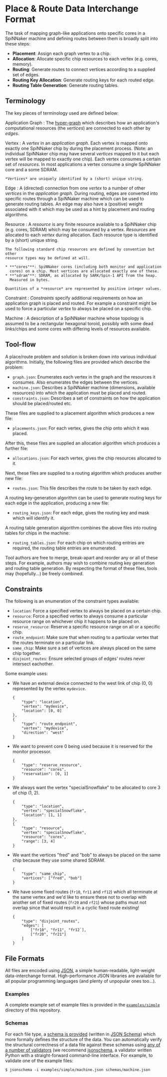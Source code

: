 Place & Route Data Interchange Format
=====================================

The task of mapping graph-like applications onto specific cores in a SpiNNaker
machine and defining routes between them is broadly split into these steps:

* **Placement**: Assign each graph vertex to a chip.
* **Allocation**: Allocate specific chip resources to each vertex (e.g. cores,
  memory).
* **Routing**: Generate routes to connect vertices according to a supplied set
  of edges.
* **Routing Key Allocation**: Generate routing keys for each routed edge.
* **Routing Table Generation**: Generate routing tables.

Terminology
-----------

The key pieces of terminology used are defined below:

Application Graph
:   The [hyper-graph](http://en.wikipedia.org/wiki/Hypergraph) which describes
    how an application's computational resources (the *vertices*) are connected
    to each other by *edges*.

Vertex
:   A *vertex* in an *application graph*. Each vertex is mapped onto exactly one
    SpiNNaker chip by during the placement process. (Note: an individual
    SpiNNaker chip may have several *vertices* mapped to it but each vertex
    will be mapped to exactly one chip). Each vertex consumes a certain set of
    *resources*. In most applications a vertex consume a single SpiNNaker core
    and a some SDRAM.
    
    *Vertices* are uniquely identified by a (short) unique string.

Edge
:   A (directed) connection from one *vertex* to a number of other *vertices*
    in the *application graph*. During routing, edges are converted into
    specific routes through a SpiNNaker machine which can be used to generate
    routing tables. An edge may also have a (positive) weight associated with it
    which may be used as a hint by placement and routing algorithms.

Resource
:   A *resource* is any finite resource available to a SpiNNaker chip (e.g.
    cores, SDRAM) which may be consumed by a vertex. *Resources* are allocated
    to each *vertex* during allocation. Each resource type is identified by a
    (short) unique string.
    
    The following standard chip resources are defined by convention but other
    resource types may be defined at will.
    
    * **"cores"**: SpiNNaker cores (including both monitor and application
      cores) on a chip. Most vertices are allocated exactly one of these.
    * **"sdram"**: SDRAM, as allocated by SARK/Spin-1 API from the heap.
      Measured in bytes.
    
    Quantities of a *resource* are represented by positive integer values.

Constraint
:   *Constraints* specify additional requirements on how an application graph is
    placed and routed. For example a constraint might be used to force a
    particular *vertex* to always be placed on a specific chip.

Machine
:   A description of a SpiNNaker machine whose topology is assumed to be a
    rectangular hexagonal toroid, possibly with some dead links/chips and some
    cores with differing levels of resources available.


Tool-flow
---------

A place/route problem and solution is broken down into various individual
algorithms. Initially, the following files are provided which describe the
problem:

* `graph.json`: Enumerates each vertex in the graph and the
  resources it consumes. Also enumerates the edges between the vertices.
* `machine.json`: Describes a SpiNNaker machine (dimensions, available
  resources) into which the application must be placed and routed.
* `constraints.json`: Describes a set of constraints on how the application
  should be placed/routed etc.

These files are supplied to a placement algorithm which produces a new file:

* `placements.json`: For each vertex, gives the chip onto which it was placed.

After this, these files are supplied an allocation algorithm which produces a
further file:

* `allocations.json`: For each vertex, gives the chip resources allocated to
  it.

Next, these files are supplied to a routing algorithm which produces another
new file:

* `routes.json`: This file describes the route to be taken by each edge.

A routing key-generation algorithm can be used to generate routing keys for
each edge in the application, producing a new file:

* `routing_keys.json`: For each edge, gives the routing key and mask which will
  identify it.

A routing table generation algorithm combines the above files into routing
tables for chips in the machine:

* `routing_tables.json`: For each chip on which routing entries are required,
  the routing table entries are enumerated.

Tool authors are free to merge, break-apart and reorder any or all of these
steps. For example, authors may wish to combine routing key generation and
routing table generation. By respecting the format of these files, tools may
(hopefully...) be freely combined.


Constraints
-----------

The following is an enumeration of the constraint types available:

* `location`: Force a specified vertex to always be placed on a certain chip.
* `resource`: Force a specified vertex to always consume a particular resource
  range on whichever chip it happens to be placed on.
* `reserve_resource`: Reserve a specific resource range on all or a specific
  chip.
* `route_endpoint`: Make sure that when routing to a particular vertex that the
  routes terminate on a particular link.
* `same_chip`: Make sure a set of vertices are always placed on the same chip
  together.
* `disjoint_routes`: Ensure selected groups of edges' routes never intersect
  eachother.

Some example uses:

* We have an external device connected to the west link of chip (0, 0)
  represented by the vertex `mydevice`.
  
  ```
  {
      "type": "location",
      "vertex": "mydevice",
      "location": [0, 0]
  },
  {
      "type": "route_endpoint",
      "vertex": "mydevice",
      "direction": "west"
  }
  ```

* We want to prevent core 0 being used because it is reserved for the monitor
  processor.
  
  ```
  {
      "type": "reserve_resource",
      "resource": "cores",
      "reservation": [0, 1]
  }
  ```

* We always want the vertex "specialSnowflake" to be allocated to core 3 of
  chip (1, 2).
  
  ```
  {
      "type": "location",
      "vertex": "specialSnowflake",
      "location": [1, 1]
  },
  {
      "type": "resource",
      "vertex": "specialSnowflake",
      "resource": "cores",
      "range": [3, 4]
  }
  ```

* We want the vertices "fred" and "bob" to always be placed on the same chip
  because they use some shared SDRAM.
  
  ```
  {
      "type": "same_chip",
      "vertices": ["fred", "bob"]
  }
  ```

* We have some fixed routes (`fr10`, `fr11` and `rf12`) which all terminate at
  the same vertex and we'd like to ensure these not to overlap with another set
  of fixed routes (`fr20` and `rf21`) whose paths must not overlap since that
  would result in a cyclic fixed route existing!
  
  ```
  {
      "type": "disjoint_routes",
      "edges": [
          ["fr10", "fr11", "fr12`],
          ["fr20", "fr21"]
      ]
  }
  ```


File Formats
------------

All files are encoded using [JSON](http://www.json.org/), a simple
human-readable, light-weight data-interchange format. High-performance JSON
libraries are available for all popular programming languages (and plenty of
unpopular ones too...).

### Examples

A complete example set of example files is provided in the
[`examples/simple`](./examples/simple) directory of this repository.

### Schemas

For each file type, a [schema is provided](./schemas) (written in [JSON
Schema](http://json-schema.org/)) which more formally defines the structure of
the data. You can automatically verify the structural correctness of a data
file against these schemas using [any of a number of
validators](http://json-schema.org/implementations.html) (we recommend
[jsonschema](https://github.com/Julian/jsonschema), a validator written Python
with a straight-forward command-line interface. For example, to validate one of
the example files:

    $ jsonschema -i examples/simple/machine.json schemas/machine.json


